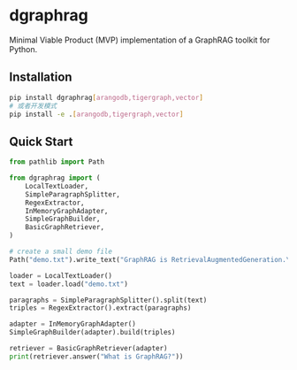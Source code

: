 # dgraphrag

Minimal Viable Product (MVP) implementation of a GraphRAG toolkit for Python.

## Installation
```bash
pip install dgraphrag[arangodb,tigergraph,vector]
# 或者开发模式
pip install -e .[arangodb,tigergraph,vector]
```

## Quick Start
```python
from pathlib import Path

from dgraphrag import (
    LocalTextLoader,
    SimpleParagraphSplitter,
    RegexExtractor,
    InMemoryGraphAdapter,
    SimpleGraphBuilder,
    BasicGraphRetriever,
)

# create a small demo file
Path("demo.txt").write_text("GraphRAG is RetrievalAugmentedGeneration.\n\nRetrievalAugmentedGeneration is Powerful.")

loader = LocalTextLoader()
text = loader.load("demo.txt")

paragraphs = SimpleParagraphSplitter().split(text)
triples = RegexExtractor().extract(paragraphs)

adapter = InMemoryGraphAdapter()
SimpleGraphBuilder(adapter).build(triples)

retriever = BasicGraphRetriever(adapter)
print(retriever.answer("What is GraphRAG?"))
```
